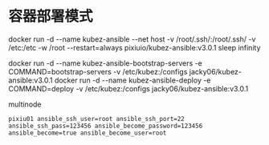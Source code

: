 # 容器部署模式

docker run -d --name kubez-ansible --net host -v /root/.ssh/:/root/.ssh/ -v /etc:/etc -w /root --restart=always pixiuio/kubez-ansible:v3.0.1 sleep infinity

docker run -d --name kubez-ansible-bootstrap-servers -e COMMAND=bootstrap-servers  -v /etc/kubez:/configs jacky06/kubez-ansible:v3.0.1
docker run -d --name kubez-ansible-deploy -e COMMAND=deploy -v /etc/kubez:/configs jacky06/kubez-ansible:v3.0.1

multinode
``` shell
pixiu01 ansible_ssh_user=root ansible_ssh_port=22 ansible_ssh_pass=123456 ansible_become_password=123456 ansible_become=true ansible_become_user=root
```
